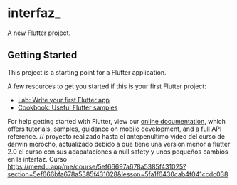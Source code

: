 # interfaz_

A new Flutter project.

## Getting Started

This project is a starting point for a Flutter application.

A few resources to get you started if this is your first Flutter project:

- [Lab: Write your first Flutter app](https://flutter.dev/docs/get-started/codelab)
- [Cookbook: Useful Flutter samples](https://flutter.dev/docs/cookbook)

For help getting started with Flutter, view our
[online documentation](https://flutter.dev/docs), which offers tutorials,
samples, guidance on mobile development, and a full API reference.
// proyecto realizado hasta el antepenultimo video del curso de darwin morocho, actualizado debido a que tiene una version menor a flutter 2.0 el curso con sus adapataciones a null safety y unos pequeños cambios en la interfaz. Curso https://meedu.app/me/course/5ef66697a678a5385f431025?section=5ef666bfa678a5385f431028&lesson=5fa1f6430cab4f041ccdc038 
